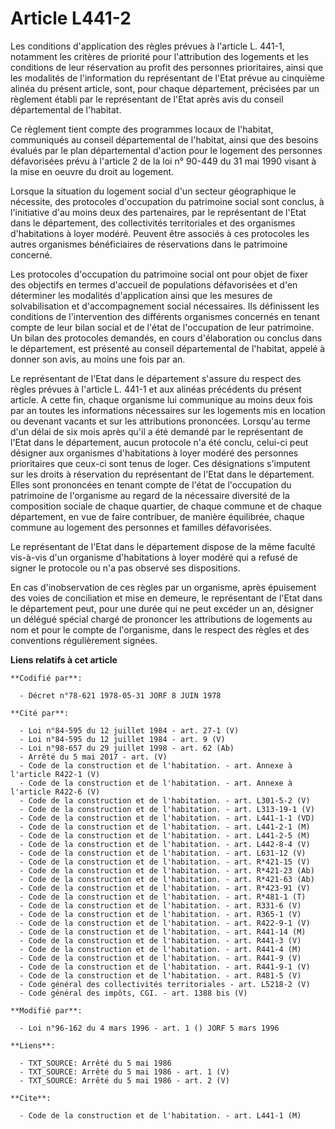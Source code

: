 # Article L441-2

Les conditions d'application des règles prévues à l'article L. 441-1, notamment les critères de priorité pour l'attribution
des logements et les conditions de leur réservation au profit des personnes prioritaires, ainsi que les modalités de
l'information du représentant de l'Etat prévue au cinquième alinéa du présent article, sont, pour chaque département,
précisées par un règlement établi par le représentant de l'Etat après avis du conseil départemental de l'habitat.

Ce règlement tient compte des programmes locaux de l'habitat, communiqués au conseil départemental de l'habitat, ainsi que
des besoins évalués par le plan départemental d'action pour le logement des personnes défavorisées prévu à l'article 2 de la
loi n° 90-449 du 31 mai 1990 visant à la mise en oeuvre du droit au logement.

Lorsque la situation du logement social d'un secteur géographique le nécessite, des protocoles d'occupation du patrimoine
social sont conclus, à l'initiative d'au moins deux des partenaires, par le représentant de l'Etat dans le département, des
collectivités territoriales et des organismes d'habitations à loyer modéré. Peuvent être associés à ces protocoles les autres
organismes bénéficiaires de réservations dans le patrimoine concerné.

Les protocoles d'occupation du patrimoine social ont pour objet de fixer des objectifs en termes d'accueil de populations
défavorisées et d'en déterminer les modalités d'application ainsi que les mesures de solvabilisation et d'accompagnement
social nécessaires. Ils définissent les conditions de l'intervention des différents organismes concernés en tenant compte de
leur bilan social et de l'état de l'occupation de leur patrimoine. Un bilan des protocoles demandés, en cours d'élaboration
ou conclus dans le département, est présenté au conseil départemental de l'habitat, appelé à donner son avis, au moins une
fois par an.

Le représentant de l'Etat dans le département s'assure du respect des règles prévues à l'article L. 441-1 et aux alinéas
précédents du présent article. A cette fin, chaque organisme lui communique au moins deux fois par an toutes les informations
nécessaires sur les logements mis en location ou devenant vacants et sur les attributions prononcées.    Lorsqu'au terme d'un
délai de six mois après qu'il a été demandé par le représentant de l'Etat dans le département, aucun protocole n'a été
conclu, celui-ci peut désigner aux organismes d'habitations à loyer modéré des personnes prioritaires que ceux-ci sont tenus
de loger. Ces désignations s'imputent sur les droits à réservation du représentant de l'Etat dans le département. Elles sont
prononcées en tenant compte de l'état de l'occupation du patrimoine de l'organisme au regard de la nécessaire diversité de la
composition sociale de chaque quartier, de chaque commune et de chaque département, en vue de faire contribuer, de manière
équilibrée, chaque commune au logement des personnes et familles défavorisées.

Le représentant de l'Etat dans le département dispose de la même faculté vis-à-vis d'un organisme d'habitations à loyer
modéré qui a refusé de signer le protocole ou n'a pas observé ses dispositions.

En cas d'inobservation de ces règles par un organisme, après épuisement des voies de conciliation et mise en demeure, le
représentant de l'Etat dans le département peut, pour une durée qui ne peut excéder un an, désigner un délégué spécial chargé
de prononcer les attributions de logements au nom et pour le compte de l'organisme, dans le respect des règles et des
conventions régulièrement signées.

**Liens relatifs à cet article**

	**Codifié par**:

	  - Décret n°78-621 1978-05-31 JORF 8 JUIN 1978

	**Cité par**:

	  - Loi n°84-595 du 12 juillet 1984 - art. 27-1 (V)
	  - Loi n°84-595 du 12 juillet 1984 - art. 9 (V)
	  - Loi n°98-657 du 29 juillet 1998 - art. 62 (Ab)
	  - Arrêté du 5 mai 2017 - art. (V)
	  - Code de la construction et de l'habitation. - art. Annexe à l'article R422-1 (V)
	  - Code de la construction et de l'habitation. - art. Annexe à l'article R422-6 (V)
	  - Code de la construction et de l'habitation. - art. L301-5-2 (V)
	  - Code de la construction et de l'habitation. - art. L313-19-1 (V)
	  - Code de la construction et de l'habitation. - art. L441-1-1 (VD)
	  - Code de la construction et de l'habitation. - art. L441-2-1 (M)
	  - Code de la construction et de l'habitation. - art. L441-2-5 (M)
	  - Code de la construction et de l'habitation. - art. L442-8-4 (V)
	  - Code de la construction et de l'habitation. - art. L631-12 (V)
	  - Code de la construction et de l'habitation. - art. R*421-15 (V)
	  - Code de la construction et de l'habitation. - art. R*421-23 (Ab)
	  - Code de la construction et de l'habitation. - art. R*421-63 (Ab)
	  - Code de la construction et de l'habitation. - art. R*423-91 (V)
	  - Code de la construction et de l'habitation. - art. R*481-1 (T)
	  - Code de la construction et de l'habitation. - art. R331-6 (V)
	  - Code de la construction et de l'habitation. - art. R365-1 (V)
	  - Code de la construction et de l'habitation. - art. R422-9-1 (V)
	  - Code de la construction et de l'habitation. - art. R441-14 (M)
	  - Code de la construction et de l'habitation. - art. R441-3 (V)
	  - Code de la construction et de l'habitation. - art. R441-4 (M)
	  - Code de la construction et de l'habitation. - art. R441-9 (V)
	  - Code de la construction et de l'habitation. - art. R441-9-1 (V)
	  - Code de la construction et de l'habitation. - art. R481-5 (V)
	  - Code général des collectivités territoriales - art. L5218-2 (V)
	  - Code général des impôts, CGI. - art. 1388 bis (V)

	**Modifié par**:

	  - Loi n°96-162 du 4 mars 1996 - art. 1 () JORF 5 mars 1996

	**Liens**:

	  - TXT_SOURCE: Arrêté du 5 mai 1986
	  - TXT_SOURCE: Arrêté du 5 mai 1986 - art. 1 (V)
	  - TXT_SOURCE: Arrêté du 5 mai 1986 - art. 2 (V)

	**Cite**:

	  - Code de la construction et de l'habitation. - art. L441-1 (M)
